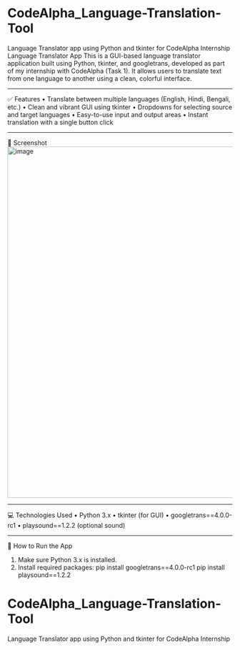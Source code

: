 # CodeAlpha_Language-Translation-Tool
Language Translator app using Python and tkinter for CodeAlpha Internship
 Language Translator App
This is a GUI-based language translator application built using Python, tkinter, and googletrans, developed as part of my internship with CodeAlpha (Task 1).
It allows users to translate text from one language to another using a clean, colorful interface.
________________________________________
✅ Features
•	Translate between multiple languages (English, Hindi, Bengali, etc.)
•	Clean and vibrant GUI using tkinter
•	Dropdowns for selecting source and target languages
•	Easy-to-use input and output areas
•	Instant translation with a single button click
________________________________________
📸 Screenshot
<img width="1919" height="787" alt="image" src="https://github.com/user-attachments/assets/c8069449-5341-4b21-b50d-9d59e597f326" />

________________________________________
💻 Technologies Used
•	Python 3.x
•	tkinter (for GUI)
•	googletrans==4.0.0-rc1
•	playsound==1.2.2 (optional sound)
________________________________________
🚀 How to Run the App
1.	Make sure Python 3.x is installed.
2.	Install required packages:
pip install googletrans==4.0.0-rc1
pip install playsound==1.2.2
# CodeAlpha_Language-Translation-Tool
Language Translator app using Python and tkinter for CodeAlpha Internship


